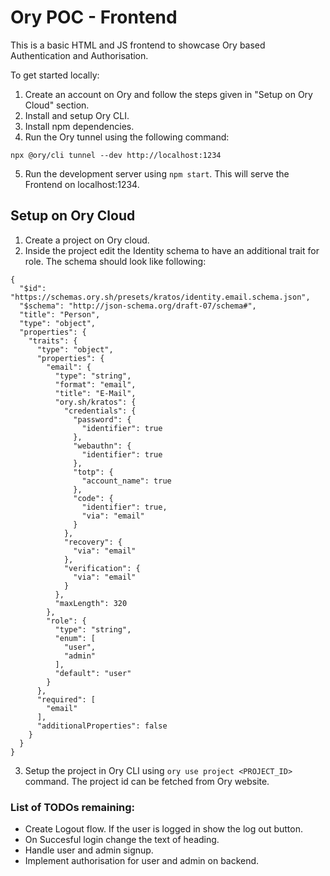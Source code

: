 # Ory POC - Frontend

This is a basic HTML and JS frontend to showcase Ory based Authentication and Authorisation.

To get started locally:

1. Create an account on Ory and follow the steps given in "Setup on Ory Cloud" section.
2. Install and setup Ory CLI.
3. Install npm dependencies.
4. Run the Ory tunnel using the following command:

```
npx @ory/cli tunnel --dev http://localhost:1234
```

5. Run the development server using `npm start`. This will serve the Frontend on localhost:1234.

## Setup on Ory Cloud

1. Create a project on Ory cloud.
2. Inside the project edit the Identity schema to have an additional trait for role. The schema should look like following:

```
{
  "$id": "https://schemas.ory.sh/presets/kratos/identity.email.schema.json",
  "$schema": "http://json-schema.org/draft-07/schema#",
  "title": "Person",
  "type": "object",
  "properties": {
    "traits": {
      "type": "object",
      "properties": {
        "email": {
          "type": "string",
          "format": "email",
          "title": "E-Mail",
          "ory.sh/kratos": {
            "credentials": {
              "password": {
                "identifier": true
              },
              "webauthn": {
                "identifier": true
              },
              "totp": {
                "account_name": true
              },
              "code": {
                "identifier": true,
                "via": "email"
              }
            },
            "recovery": {
              "via": "email"
            },
            "verification": {
              "via": "email"
            }
          },
          "maxLength": 320
        },
        "role": {
          "type": "string",
          "enum": [
            "user",
            "admin"
          ],
          "default": "user"
        }
      },
      "required": [
        "email"
      ],
      "additionalProperties": false
    }
  }
}
```

3. Setup the project in Ory CLI using `ory use project <PROJECT_ID>` command. The project id can be fetched from Ory website.

### List of TODOs remaining:

- Create Logout flow. If the user is logged in show the log out button.
- On Succesful login change the text of heading.
- Handle user and admin signup.
- Implement authorisation for user and admin on backend.
